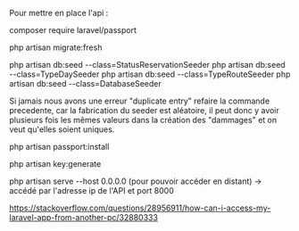 Pour mettre en place l'api :

composer require laravel/passport

php artisan migrate:fresh 

php artisan db:seed --class=StatusReservationSeeder
php artisan db:seed --class=TypeDaySeeder 
php artisan db:seed --class=TypeRouteSeeder
php artisan db:seed --class=DatabaseSeeder

Si jamais nous avons une erreur "duplicate entry" refaire la commande precedente,
car la fabrication du seeder est aléatoire, il peut donc y avoir plusieurs fois
les mêmes valeurs dans la création des "dammages" et on veut qu'elles soient uniques.

php artisan passport:install 

php artisan key:generate

php artisan serve --host 0.0.0.0 (pour pouvoir accéder en distant) -> accédé par l'adresse ip de l'API et port 8000

https://stackoverflow.com/questions/28956911/how-can-i-access-my-laravel-app-from-another-pc/32880333